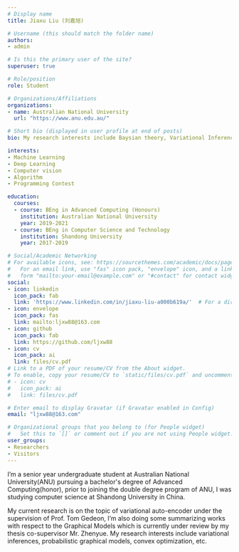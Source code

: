 ```yaml
---
# Display name
title: Jiaxu Liu (刘嘉旭)

# Username (this should match the folder name)
authors:
- admin

# Is this the primary user of the site?
superuser: true

# Role/position
role: Student

# Organizations/Affiliations
organizations:
- name: Australian National University
  url: "https://www.anu.edu.au/"

# Short bio (displayed in user profile at end of posts)
bio: My research interests include Baysian theory, Variational Inferences, Optimisation and other programmable matters.

interests:
- Machine Learning
- Deep Learning
- Computer vision
- Algorithm
- Programming Contest

education:
  courses:
  - course: BEng in Advanced Computing (Honours)
    institution: Australian National University
    year: 2019-2021
  - course: BEng in Computer Science and Technology
    institution: Shandong University
    year: 2017-2019

# Social/Academic Networking
# For available icons, see: https://sourcethemes.com/academic/docs/page-builder/#icons
#   For an email link, use "fas" icon pack, "envelope" icon, and a link in the
#   form "mailto:your-email@example.com" or "#contact" for contact widget.
social:
- icon: linkedin
  icon_pack: fab
  link: 'https://www.linkedin.com/in/jiaxu-liu-a000b619a/'  # For a direct email link, use "mailto:test@example.org".
- icon: envelope
  icon_pack: fas
  link: mailto:ljxw88@163.com
- icon: github
  icon_pack: fab
  link: https://github.com/ljxw88
- icon: cv
  icon_pack: ai
  link: files/cv.pdf
# Link to a PDF of your resume/CV from the About widget.
# To enable, copy your resume/CV to `static/files/cv.pdf` and uncomment the lines below.
# - icon: cv
#   icon_pack: ai
#   link: files/cv.pdf

# Enter email to display Gravatar (if Gravatar enabled in Config)
email: "ljxw88@163.com"

# Organizational groups that you belong to (for People widget)
#   Set this to `[]` or comment out if you are not using People widget.
user_groups:
- Researchers
- Visitors
---
```


I’m a senior year undergraduate student at Australian National University(ANU) pursuing a bachelor's degree of Advanced Computing(honor), prior to joining the double degree program of ANU, I was studying computer science at Shandong University in China.

My current research is on the topic of variational auto-encoder under the supervision of Prof. Tom Gedeon, I’m also doing some summarizing works with respect to the Graphical Models which is currently under review by my thesis co-supervisor Mr. Zhenyue. My research interests include variational inferences, probabilistic graphical models, convex optimization, etc.
